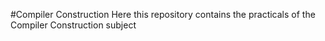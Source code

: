 #Compiler Construction
Here this repository contains the practicals of the Compiler Construction subject
